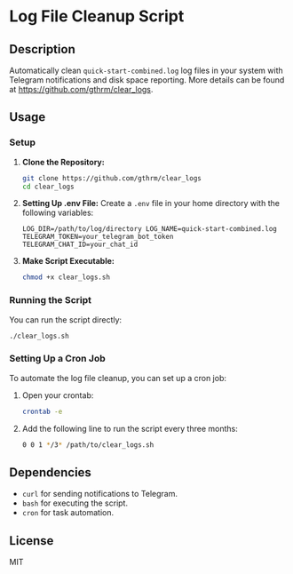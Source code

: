# Log File Cleanup Script

## Description

Automatically clean `quick-start-combined.log` log files in your system with Telegram notifications and disk space reporting. More details can be found at <https://github.com/gthrm/clear_logs>.

## Usage

### Setup

1. **Clone the Repository:**

   ```bash
   git clone https://github.com/gthrm/clear_logs
   cd clear_logs
   ```

2. **Setting Up .env File:**
   Create a `.env` file in your home directory with the following variables:

   `
   LOG_DIR=/path/to/log/directory
   LOG_NAME=quick-start-combined.log
   TELEGRAM_TOKEN=your_telegram_bot_token
   TELEGRAM_CHAT_ID=your_chat_id
   `

3. **Make Script Executable:**

   ```bash
   chmod +x clear_logs.sh
   ```

### Running the Script

You can run the script directly:

```bash
./clear_logs.sh
```

### Setting Up a Cron Job

To automate the log file cleanup, you can set up a cron job:

1. Open your crontab:

   ```bash
   crontab -e
   ```

2. Add the following line to run the script every three months:

   ```bash
   0 0 1 */3* /path/to/clear_logs.sh
   ```

## Dependencies

- `curl` for sending notifications to Telegram.
- `bash` for executing the script.
- `cron` for task automation.

## License

MIT
